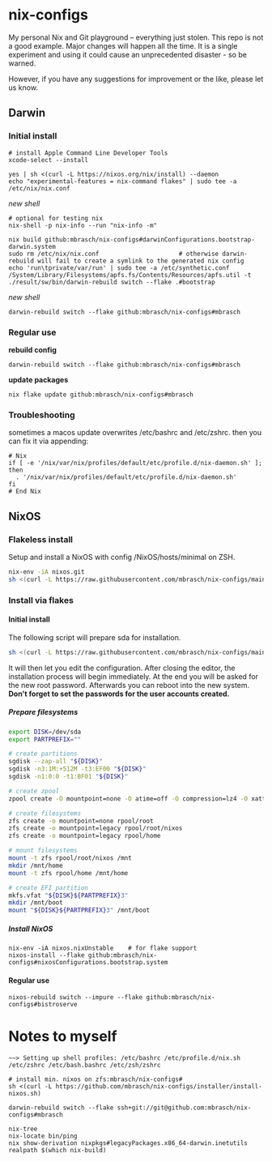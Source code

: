 # nix-configs
My personal Nix and Git playground – everything just stolen. This repo is not a good example. Major changes will happen all the time.
It is a single experiment and using it could cause an unprecedented disaster - so be warned.

However, if you have any suggestions for improvement or the like, please let us know.


## Darwin

### Initial install
```shell
# install Apple Command Line Developer Tools
xcode-select --install
```

```shell
yes | sh <(curl -L https://nixos.org/nix/install) --daemon
echo "experimental-features = nix-command flakes" | sudo tee -a /etc/nix/nix.conf
```

*new shell*

```shell
# optional for testing nix
nix-shell -p nix-info --run "nix-info -m"
```

```shell
nix build github:mbrasch/nix-configs#darwinConfigurations.bootstrap-darwin.system
sudo rm /etc/nix/nix.conf                      # otherwise darwin-rebuild will fail to create a symlink to the generated nix config
echo 'run\tprivate/var/run' | sudo tee -a /etc/synthetic.conf
/System/Library/Filesystems/apfs.fs/Contents/Resources/apfs.util -t
./result/sw/bin/darwin-rebuild switch --flake .#bootstrap
```

*new shell*

```shell
darwin-rebuild switch --flake github:mbrasch/nix-configs#mbrasch
```

### Regular use

**rebuild config**

```shell
darwin-rebuild switch --flake github:mbrasch/nix-configs#mbrasch
```

**update packages**

```shell
nix flake update github:mbrasch/nix-configs#mbrasch
```

### Troubleshooting

sometimes a macos update overwrites /etc/bashrc and /etc/zshrc. then you can fix it via appending:

```shell
# Nix
if [ -e '/nix/var/nix/profiles/default/etc/profile.d/nix-daemon.sh' ]; then
  . '/nix/var/nix/profiles/default/etc/profile.d/nix-daemon.sh'
fi
# End Nix
```


## NixOS

### Flakeless install
Setup and install a NixOS with config /NixOS/hosts/minimal on ZSH.

```bash
nix-env -iA nixos.git
sh <(curl -L https://raw.githubusercontent.com/mbrasch/nix-configs/main/installer/install-nixos-flakeless.sh)
```

### Install via flakes

#### Initial install
The following script will prepare sda for installation.

```bash
sh <(curl -L https://raw.githubusercontent.com/mbrasch/nix-configs/main/installer/install-nixos.sh)
```
It will then let you edit the configuration. After closing the editor, the installation process will begin immediately. At the end
you will be asked for the new root password. Afterwards you can reboot into the new system. **Don't forget to set the passwords for
the user accounts created.**

##### Prepare filesystems
```bash
export DISK=/dev/sda
export PARTPREFIX=""

# create partitions
sgdisk --zap-all "${DISK}"
sgdisk -n3:1M:+512M -t3:EF00 "${DISK}"
sgdisk -n1:0:0 -t1:BF01 "${DISK}"

# create zpool
zpool create -O mountpoint=none -O atime=off -O compression=lz4 -O xattr=sa -O acltype=posixacl -o ashift=12 -R /mnt rpool "${DISK}${PARTPREFIX}1"

# create filesystems
zfs create -o mountpoint=none rpool/root
zfs create -o mountpoint=legacy rpool/root/nixos
zfs create -o mountpoint=legacy rpool/home

# mount filesystems
mount -t zfs rpool/root/nixos /mnt
mkdir /mnt/home
mount -t zfs rpool/home /mnt/home

# create EFI partition
mkfs.vfat "${DISK}${PARTPREFIX}3"
mkdir /mnt/boot
mount "${DISK}${PARTPREFIX}3" /mnt/boot
```

##### Install NixOS
```
nix-env -iA nixos.nixUnstable    # for flake support
nixos-install --flake github:mbrasch/nix-configs#nixosConfigurations.bootstrap.system
```

#### Regular use
```
nixos-rebuild switch --impure --flake github:mbrasch/nix-configs#bistroserve
```


# Notes to myself

```shell
~~> Setting up shell profiles: /etc/bashrc /etc/profile.d/nix.sh /etc/zshrc /etc/bash.bashrc /etc/zsh/zshrc

# install min. nixos on zfs:mbrasch/nix-configs#
sh <(curl -L https://github.com/mbrasch/nix-configs/installer/install-nixos.sh)
```

```
darwin-rebuild switch --flake ssh+git://git@github.com:mbrasch/nix-configs#mbrasch
```

```
nix-tree
nix-locate bin/ping
nix show-derivation nixpkgs#legacyPackages.x86_64-darwin.inetutils
realpath $(which nix-build)



```

